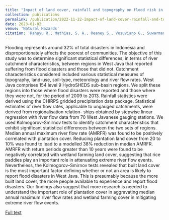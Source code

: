 ```yaml
---
title: "Impact of land cover, rainfall and topography on flood risk in West Java"
collection: publications
permalink: /publication/2022-11-22-Impact-of-land-cover-rainfall-and-topography-on-flood-risk-in-West-Java
date: 2023-01-02
venue: 'Natural Hazards'
citation: 'Rahayu R., Mathias, S. A., Reaney S., Vesuviano G., Suwarman R., Ramdhan A. M. (2023) Impact of land cover, rainfall and topography on flood risk in West Java. Natural Hazards 116, 1735–1758 https://doi.org/10.1007/s11069-022-05737-6'
---
```


Flooding represents around 32% of total disasters in Indonesia and disproportionately affects the poorest of communities. The objective of this study was to determine significant statistical differences, in terms of river catchment characteristics, between regions in West Java that reported suffering from flood disasters and those that did not. Catchment characteristics considered included various statistical measures of topography, land-use, soil-type, meteorology and river flow rates. West Java comprises 154 level 9 HydroSHEDS sub-basin regions. We split these regions into those where flood disasters were reported and those where they were not, for the period of 2009 to 2013. Rainfall statistics were derived using the CHIRPS gridded precipitation data package. Statistical estimates of river flow rates, applicable to ungauged catchments, were derived from regionalisation relation- ships obtained by stepwise linear regression with river flow data from 70 West Javanese gauging stations. We used Kolmogorov–Smirnov tests to identify catchment characteristics that exhibit significant statistical differences between the two sets of regions. Median annual maximum river flow rate (AMRFR) was found to be positively correlated with plantation cover. Reducing plantation land cover from 20 to 10% was found to lead to a modelled 38% reduction in median AMRFR. AMRFR with return periods greater than 10 years were found to be negatively correlated with wetland farming land cover, suggesting that rice paddies play an important role in attenuating extreme river flow events. Nevertheless, the Kolmogorov–Smirnov tests revealed that built land cover is the most important factor defining whether or not an area is likely to report flood disasters in West Java. This is presumably because the more built land cover, the more people available to experience and report flood disasters. Our findings also suggest that more research is needed to understand the important role of plantation cover in aggravating median annual maximum river flow rates and wetland farming cover in mitigating extreme river flow events.

[Full text](https://link.springer.com/article/10.1007/s11069-022-05737-6)
